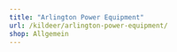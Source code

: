 ```yaml
---
title: "Arlington Power Equipment"
url: /kildeer/arlington-power-equipment/
shop: Allgemein
---
```

